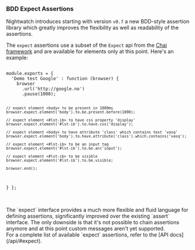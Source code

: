 ### BDD Expect Assertions

Nightwatch introduces starting with version `v0.7` a new BDD-style assertion library which greatly improves the flexibility as well as readability of the assertions.

The `expect` assertions use a subset of the `Expect` api from the [Chai framework](http://chaijs.com/api/bdd/) and are available for elements only at this point. Here's an example:

<div class="sample-test">
<pre data-language="javascript"><code class="language-javascript">
module.exports = {
  'Demo test Google' : function (browser) {
    browser
      .url('http://google.no')
      .pause(1000);

    // expect element <body> to be present in 1000ms
    browser.expect.element('body').to.be.present.before(1000);

    // expect element <#lst-ib> to have css property 'display'
    browser.expect.element('#lst-ib').to.have.css('display');

    // expect element <body> to have attribute 'class' which contains text 'vasq'
    browser.expect.element('body').to.have.attribute('class').which.contains('vasq');

    // expect element <#lst-ib> to be an input tag
    browser.expect.element('#lst-ib').to.be.an('input');

    // expect element <#lst-ib> to be visible
    browser.expect.element('#lst-ib').to.be.visible;

    browser.end();
  }
};
</code></pre>
</div>

<br>
The `expect` interface provides a much more flexible and fluid language for defining assertions, significantly improved over the existing `assert` interface. The only downside is that it's not possible to chain assertions anymore and at this point custom messages aren't yet supported.

<br>
For a complete list of available `expect` assertions, refer to the [API docs](/api/#expect).
